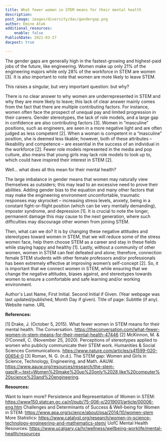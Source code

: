 ```yaml
---
title: What fewer women in STEM means for their mental health
description: 
post_image: images/diversity/dac/gendergap.png
author: Emine Atak
additional_resources:
    enable: false
PublishDate: 2021-03-27
dacpost: true

---
```

The gender gaps are generally high in the fastest-growing and highest-paid jobs of the future, like engineering. Women make up only 21% of the engineering majors while only 28% of the workforce in STEM are women [3]. It is also important to note that women are mote likely to leave STEM.

This raises a singular, but very important question: but why?

There is no clear answer to why women are underrepresented in STEM and why they are more likely to leave; this lack of clear answer mainly comes from the fact that there are multiple contributing factors. For instance, women often face the prospect of unequal pay and limited progression in their careers. Gender stereotypes, the lack of role models, and a large gap in confidence are also contributing factors [3]. 
Women in “masculine” positions, such as engineers, are seen in a more negative light and are often judged as less competent [2]. When a woman is competent in a “masculine” position, she is deemed less likable; however, both of these attributes – likeability and competence – are essential in the success of an individual in the workforce [2].
Fewer role models represented in the media and pop culture, also means that young girls may lack role models to look up to, which could have inspired their interest in STEM [2].

Well… what does all this mean for their mental health?

The large imbalance in gender means that women may naturally view themselves as outsiders; this may lead to an excessive need to prove their abilities. Adding gender bias to the equation and many other factors that may make the engineering environment uncomfortable, traumatic responses may skyrocket – increasing stress levels, anxiety, being in a constant fight-or-flight position (which can be very mentally demanding), imposter syndrome, and depression [1].
It is crucial to note the longer, permanent damage this may cause to the next generation, where such difficulties may discourage other women from joining STEM.

Then, what can we do?
It is by changing these negative attitudes and stereotypes toward women in STEM, that we will reduce some of the stress women face, help them choose STEM as a career and stay in these fields while staying happy and healthy [1].
	Lastly, without a community of other women, women in STEM can feel defeated and alone; therefore, connection female STEM students with other female professors and/or professionals has been extremely effective at improving women’s self-concept [2]. 
	So, it is important that we connect women in STEM, while ensuring that we change the negative attitudes, biases against, and stereotypes towards women to ensure a comfortable and safe learning and/or working environment.

Author's Last Name, First Initial. Second Initial if Given. (Year webpage was last updated/published, Month Day if given). Title of page: Subtitle (if any). Website name. URL


**References:**

[1] Drake, J. (October 5, 2015).  What fewer women in STEM means for their mental health. The Conversation.
https://theconversation.com/what-fewer-women-in-stem-means-for-their-mental-health-47446
[2] McKinnon, M. & O’Connell, C. (November 25, 2020). Perceptions of stereotypes applied to women who publicly communicate their STEM work. Humanities & Social Sciences Communications.
https://www.nature.com/articles/s41599-020-00654-0
[3] Roman, N. G. (n.d.). The STEM gap: Women and Girls in Science, Technology, Engineering, and Math. AAUW.
https://www.aauw.org/resources/research/the-stem-gap/#:~:text=Women%20make%20up%20only%2028,like%20computer%20science%20and%20engineering.

**Resources:**

Want to learn more?
Persistence and Representation of Women in STEM: https://www150.statcan.gc.ca/n1/pub/75-006-x/2019001/article/00006-eng.htm
Challenges and Determinants of Success & Well-being for Women in STEM:
https://www.apa.org/science/about/psa/2014/10/women-stem
More Statistics: https://www.catalyst.org/research/women-in-science-technology-engineering-and-mathematics-stem/
UofC Mental Health Resources:
https://www.ucalgary.ca/hr/wellness/wellbeing-worklife/mental-health/resources
